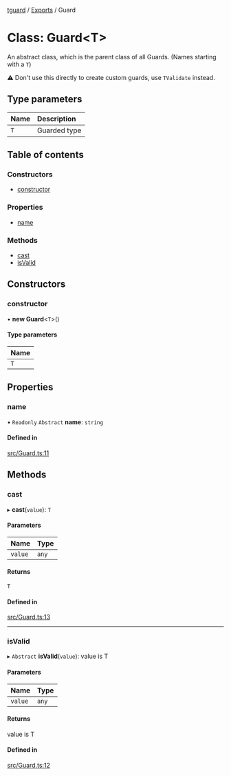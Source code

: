 [tguard](../README.md) / [Exports](../modules.md) / Guard

# Class: Guard<T\>

An abstract class, which is the parent class of all Guards. (Names starting with a `T`)

⚠️ Don't use this directly to create custom guards, use `TValidate` instead.

## Type parameters

| Name | Description |
| :------ | :------ |
| `T` | Guarded type |

## Table of contents

### Constructors

- [constructor](Guard.md#constructor)

### Properties

- [name](Guard.md#name)

### Methods

- [cast](Guard.md#cast)
- [isValid](Guard.md#isvalid)

## Constructors

### constructor

• **new Guard**<`T`\>()

#### Type parameters

| Name |
| :------ |
| `T` |

## Properties

### name

• `Readonly` `Abstract` **name**: `string`

#### Defined in

[src/Guard.ts:11](https://github.com/davidkarolyi/tguard/blob/458c9b2/src/Guard.ts#L11)

## Methods

### cast

▸ **cast**(`value`): `T`

#### Parameters

| Name | Type |
| :------ | :------ |
| `value` | `any` |

#### Returns

`T`

#### Defined in

[src/Guard.ts:13](https://github.com/davidkarolyi/tguard/blob/458c9b2/src/Guard.ts#L13)

___

### isValid

▸ `Abstract` **isValid**(`value`): value is T

#### Parameters

| Name | Type |
| :------ | :------ |
| `value` | `any` |

#### Returns

value is T

#### Defined in

[src/Guard.ts:12](https://github.com/davidkarolyi/tguard/blob/458c9b2/src/Guard.ts#L12)
